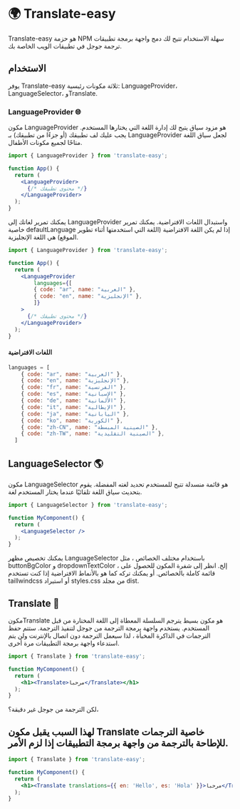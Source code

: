 # 🌍 Translate-easy

Translate-easy هو حزمة NPM سهلة الاستخدام تتيح لك دمج واجهة برمجة تطبيقات ترجمة جوجل في تطبيقات الويب الخاصة بك.

## الاستخدام

يوفر Translate-easy ثلاثة مكونات رئيسية: LanguageProvider، LanguageSelector، وTranslate.

### LanguageProvider 🌐

مكون LanguageProvider هو مزود سياق يتيح لك إدارة اللغة التي يختارها المستخدم. يجب عليك لف تطبيقك (أو جزءًا من تطبيقك) بـ LanguageProvider لجعل سياق اللغة متاحًا لجميع مكونات الأطفال.

``` jsx
import { LanguageProvider } from 'translate-easy';

function App() {
  return (
    <LanguageProvider>
      {/* محتوى تطبيقك */}
    </LanguageProvider>
  );
}
```

يمكنك تمرير لغاتك إلى LanguageProvider واستبدال اللغات الافتراضية. يمكنك تمرير خاصية defaultLanguage إذا لم يكن اللغة الافتراضية (اللغة التي استخدمتها أثناء تطوير الموقع) هي اللغة الإنجليزية.

```jsx
import { LanguageProvider } from 'translate-easy';

function App() {
  return (
    <LanguageProvider
        languages={[
        { code: "ar", name: "العربية" },
        { code: "en", name: "الإنجليزية" },
        ]}
    >
      {/* محتوى تطبيقك */}
    </LanguageProvider>
  );
}
```

#### اللغات الافتراضية

``` jsx
languages = [
    { code: "ar", name: "العربية" },
    { code: "en", name: "الإنجليزية" },
    { code: "fr", name: "الفرنسية" },
    { code: "es", name: "الإسبانية" },
    { code: "de", name: "الألمانية" },
    { code: "it", name: "الإيطالية" },
    { code: "ja", name: "اليابانية" },
    { code: "ko", name: "الكورية" },
    { code: "zh-CN", name: "الصينية المبسطة" },
    { code: "zh-TW", name: "الصينية التقليدية" },
  ]
```

## LanguageSelector 🌎

مكون LanguageSelector هو قائمة منسدلة تتيح للمستخدم تحديد لغته المفضلة. يقوم بتحديث سياق اللغة تلقائيًا عندما يختار المستخدم لغة.

``` jsx
import { LanguageSelector } from 'translate-easy';

function MyComponent() {
  return (
    <LanguageSelector />
  );
}
```

يمكنك تخصيص مظهر LanguageSelector باستخدام مختلف الخصائص ، مثل buttonBgColor و dropdownTextColor ، إلخ. انظر إلى شفرة المكون للحصول على قائمة كاملة بالخصائص.
أو يمكنك تركه كما هو بالأنماط الافتراضية إذا كنت تستخدم taillwindcss أو استيراد styles.css من مجلد dist.

## Translate 📝

مكونTranslate هو مكون بسيط يترجم السلسلة المعطاة إلى اللغة المختارة من قبل المستخدم. يستخدم واجهة برمجة الترجمة من جوجل لتنفيذ الترجمة.
ستتم حفظ الترجمات في الذاكرة المخبأة ، لذا سيعمل الترجمة دون اتصال بالإنترنت ولن يتم استدعاء واجهة برمجة التطبيقات مرة أخرى.

``` jsx
import { Translate } from 'translate-easy';

function MyComponent() {
  return (
    <h1><Translate>مرحبا</Translate></h1>
  );
}
```

لكن الترجمة من جوجل غير دقيقة؟،

## لهذا السبب يقبل مكون Translate خاصية الترجمات للإطاحة بالترجمة من واجهة برمجة التطبيقات إذا لزم الأمر.

```jsx
import { Translate } from 'translate-easy';

function MyComponent() {
  return (
    <h1><Translate translations={{ en: 'Hello', es: 'Hola' }}>مرحبا</Translate></h1>
  );
}
```